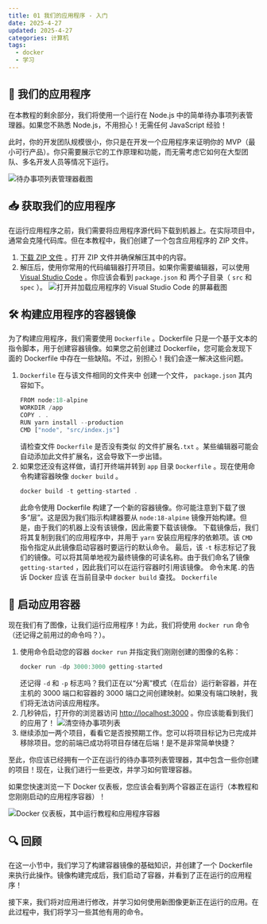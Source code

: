 ```yaml
---
title: 01 我们的应用程序 - 入门
date: 2025-4-27
updated: 2025-4-27
categories: 计算机
tags:
  - docker
  - 学习
---
```


## 📱 我们的应用程序

在本教程的剩余部分，我们将使用一个运行在 Node.js 中的简单待办事项列表管理器。如果您不熟悉 Node.js，不用担心！无需任何 JavaScript 经验！

此时，你的开发团队规模很小，你只是在开发一个应用程序来证明你的 MVP（最小可行产品）。你只需要展示它的工作原理和功能，而无需考虑它如何在大型团队、多名开发人员等情况下运行。

![待办事项列表管理器截图](http://localhost/tutorial/our-application/todo-list-sample.png)

## 📥 获取我们的应用程序

在运行应用程序之前，我们需要将应用程序源代码下载到机器上。在实际项目中，通常会克隆代码库。但在本教程中，我们创建了一个包含应用程序的 ZIP 文件。

1. [下载 ZIP 文件](http://localhost/assets/app.zip) 。打开 ZIP 文件并确保解压其中的内容。
2. 解压后，使用你常用的代码编辑器打开项目。如果你需要编辑器，可以使用 [Visual Studio Code](https://code.visualstudio.com/) 。你应该会看到 `package.json` 和 两个子目录（ `src` 和 `spec` ）。
	![打开并加载应用程序的 Visual Studio Code 的屏幕截图](http://localhost/tutorial/our-application/ide-screenshot.png)

## 🛠️ 构建应用程序的容器镜像

为了构建应用程序，我们需要使用 `Dockerfile` 。Dockerfile 只是一个基于文本的指令脚本，用于创建容器镜像。如果您之前创建过 Dockerfile，您可能会发现下面的 Dockerfile 中存在一些缺陷。不过，别担心！我们会逐一解决这些问题。

1. `Dockerfile` 在与该文件相同的文件夹中 创建一个文件， `package.json` 其内容如下。
	```js
	FROM node:18-alpine
	WORKDIR /app
	COPY . .
	RUN yarn install --production
	CMD ["node", "src/index.js"]
	```
	请检查文件 `Dockerfile` 是否没有类似 的文件扩展名`.txt` 。某些编辑器可能会自动添加此文件扩展名，这会导致下一步出错。
2. 如果您还没有这样做，请打开终端并转到 `app` 目录 `Dockerfile` 。现在使用命令构建容器映像 `docker build` 。
	```js
	docker build -t getting-started .
	```
	此命令使用 Dockerfile 构建了一个新的容器镜像。你可能注意到下载了很多“层”。这是因为我们指示构建器要从 `node:18-alpine` 镜像开始构建。但是，由于我们的机器上没有该镜像，因此需要下载该镜像。
	下载镜像后，我们将其复制到我们的应用程序中，并用于 `yarn` 安装应用程序的依赖项。该 `CMD` 指令指定从此镜像启动容器时要运行的默认命令。
	最后，该 `-t` 标志标记了我们的镜像。可以将其简单地视为最终镜像的可读名称。由于我们命名了镜像 `getting-started` ，因此我们可以在运行容器时引用该镜像。
	命令末尾`.`的告诉 Docker 应该 在当前目录中 `docker build` 查找。 `Dockerfile`

## 🚀 启动应用容器

现在我们有了图像，让我们运行应用程序！为此，我们将使用 `docker run` 命令（还记得之前用过的命令吗？）。

1. 使用命令启动您的容器 `docker run` 并指定我们刚刚创建的图像的名称：
	```js
	docker run -dp 3000:3000 getting-started
	```
	还记得 `-d` 和 `-p` 标志吗？我们正在以“分离”模式（在后台）运行新容器，并在主机的 3000 端口和容器的 3000 端口之间创建映射。如果没有端口映射，我们将无法访问该应用程序。
2. 几秒钟后，打开你的浏览器访问 [http://localhost:3000](http://localhost:3000/) 。你应该能看到我们的应用了！
	![清空待办事项列表](http://localhost/tutorial/our-application/todo-list-empty.png)
3. 继续添加一两个项目，看看它是否按预期工作。您可以将项目标记为已完成并移除项目。您的前端已成功将项目存储在后端！是不是非常简单快捷？

至此，你应该已经拥有一个正在运行的待办事项列表管理器，其中包含一些你创建的项目！现在，让我们进行一些更改，并学习如何管理容器。

如果您快速浏览一下 Docker 仪表板，您应该会看到两个容器正在运行（本教程和您刚刚启动的应用程序容器）！

![Docker 仪表板，其中运行教程和应用程序容器](http://localhost/tutorial/our-application/dashboard-two-containers.png)

## 🔍 回顾

在这一小节中，我们学习了构建容器镜像的基础知识，并创建了一个 Dockerfile 来执行此操作。镜像构建完成后，我们启动了容器，并看到了正在运行的应用程序！

接下来，我们将对应用进行修改，并学习如何使用新图像更新正在运行的应用。在此过程中，我们将学习一些其他有用的命令。
